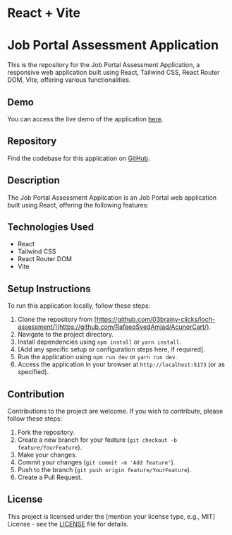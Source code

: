# React + Vite
# Job Portal  Assessment Application

This is the repository for the Job Portal Assessment Application, a responsive web application built using React, Tailwind CSS, React Router DOM, Vite, offering various functionalities.

## Demo

You can access the live demo of the application [here](https://job-portal-alpha-gules.vercel.app/).

## Repository

Find the codebase for this application on [GitHub](https://github.com/RafeeqSyedAmjad/JobPortal).

## Description

The Job Portal Assessment Application is an Job Portal web application built using React, offering the following features:


## Technologies Used

- React
- Tailwind CSS
- React Router DOM
- Vite

## Setup Instructions

To run this application locally, follow these steps:

1. Clone the repository from [https://github.com/03brainy-clicks/loch-assessment/](https://github.com/RafeeqSyedAmjad/AcunorCart/).
2. Navigate to the project directory.
3. Install dependencies using `npm install` or `yarn install`.
4. [Add any specific setup or configuration steps here, if required].
5. Run the application using `npm run dev` or `yarn run dev`.
6. Access the application in your browser at `http://localhost:5173` (or as specified).

## Contribution

Contributions to the project are welcome. If you wish to contribute, please follow these steps:

1. Fork the repository.
2. Create a new branch for your feature (`git checkout -b feature/YourFeature`).
3. Make your changes.
4. Commit your changes (`git commit -m 'Add feature'`).
5. Push to the branch (`git push origin feature/YourFeature`).
6. Create a Pull Request.

## License

This project is licensed under the [mention your license type, e.g., MIT] License - see the [LICENSE](LICENSE) file for details.
